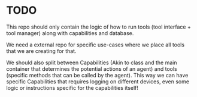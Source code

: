 # TODO

This repo should only contain the logic of how to run tools (tool interface + tool manager) along with capabilities and database.

We need a external repo for specific use-cases where we place all tools that we are creating for that.

We should also split between Capabilities (Akin to class and the main container that determines the potential actions of an agent) and tools (specific methods that can be called by the agent).
This way we can have specific Capabilities that requires logging on different devices, even some logic or instructions specific for the capabilities itself!
